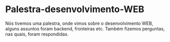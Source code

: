 # Palestra-desenvolvimento-WEB
Nós tivemos uma palestra, onde vimos sobre o desenvolvimento WEB, alguns assuntos foram backend, fronteiras etc. Também fizemos perguntas, nas quais, foram respondidas.
